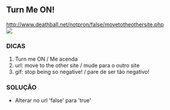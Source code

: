 ## Turn Me ON!
http://www.deathball.net/notpron/false/movetotheothersite.php
<br><img src="http://www.deathball.net/notpron/false/screen3.gif">

### DICAS
1) Turn me ON / Me acenda
1) url: move to the other site / mude para o outro site
2) gif: stop being so negative! / pare de ser tão negativo!

### SOLUÇÃO
- Alterar no url  'false' para 'true'
